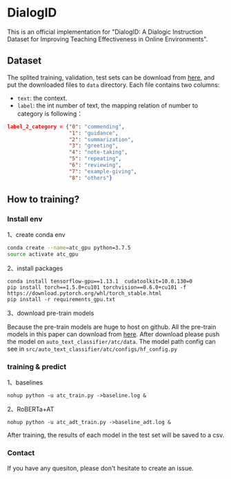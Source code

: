 # DialogID
This is an official implementation for "DialogID: A Dialogic Instruction Dataset for Improving Teaching Effectiveness in Online Environments".

## Dataset
The splited training, validation, test sets can be download from [here](), and put the downloaded files to `data` directory. Each file contains two columns:
- `text`: the context.
- `label`: the int number of text, the mapping relation of number to category is following：

```json
label_2_category = {"0": "commending",
                    "1": "guidance",
                    "2": "summarization",
                    "3": "greeting",
                    "4": "note-taking",
                    "5": "repeating",
                    "6": "reviewing",
                    "7": "example-giving",
                    "8": "others"}
```

## How to training?

### Install env

1、create conda env

```sh
conda create --name=atc_gpu python=3.7.5
source activate atc_gpu
```

2、install packages

```
conda install tensorflow-gpu==1.13.1  cudatoolkit=10.0.130=0
pip install torch==1.5.0+cu101 torchvision==0.6.0+cu101 -f https://download.pytorch.org/whl/torch_stable.html
pip install -r requirements_gpu.txt
```

3、download pre-train models

Because the pre-train models are huge to host on github. All the pre-train models in this paper can download from [here](https://github.com/ymcui/Chinese-BERT-wwm). After download please push the model on `auto_text_classifier/atc/data`. The model path config can see in `src/auto_text_classifier/atc/configs/hf_config.py`


### training & predict

1、baselines

`nohup python -u atc_train.py ->baseline.log & `


2、RoBERTa+AT

`nohup python -u atc_adt_train.py ->baseline_adt.log & `

After training, the results of each model in the test set will be saved to a csv.

### Contact

If you have any quesiton, please don't hesitate to create an issue.



